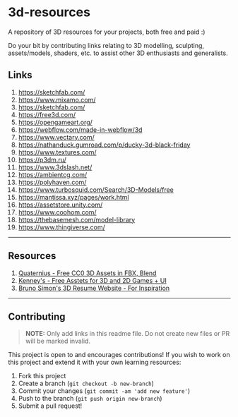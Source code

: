 # 3d-resources

A repository of 3D resources for your projects, both free and paid :)

Do your bit by contributing links relating to 3D modelling, sculpting, assets/models, shaders, etc. to assist other 3D enthusiasts and generalists.

## Links

1. https://sketchfab.com/
2. https://www.mixamo.com/
3. https://sketchfab.com/
4. https://free3d.com/
5. https://opengameart.org/
6. https://webflow.com/made-in-webflow/3d
7. https://www.vectary.com/
8. https://nathanduck.gumroad.com/p/ducky-3d-black-friday
9. https://www.textures.com/
10. https://p3dm.ru/
11. https://www.3dslash.net/
12. https://ambientcg.com/
13. https://polyhaven.com/  
14. https://www.turbosquid.com/Search/3D-Models/free
15. https://mantissa.xyz/pages/work.html
16. https://assetstore.unity.com/
17. https://www.coohom.com/
18. https://thebasemesh.com/model-library
19. https://www.thingiverse.com/

***
## Resources

1. [Quaternius - Free CC0 3D Assets in FBX, Blend](https://quaternius.com/)
2. [Kenney's - Free Asstets for 3D and 2D Games + UI](https://www.kenney.nl/)
3. [Bruno Simon's 3D Resume Website - For Inspiration](https://bruno-simon.com/)

***
## Contributing
> **NOTE:** Only add links in this readme file. Do not create new files or PR will be marked invalid.

This project is open to and encourages contributions!  If you wish to work on this project and extend it with your own learning resources:

1.  Fork this project
2.  Create a branch (`git checkout -b new-branch`)
3.  Commit your changes (`git commit -am 'add new feature'`)
4.  Push to the branch (`git push origin new-branch`)
5.  Submit a pull request!
